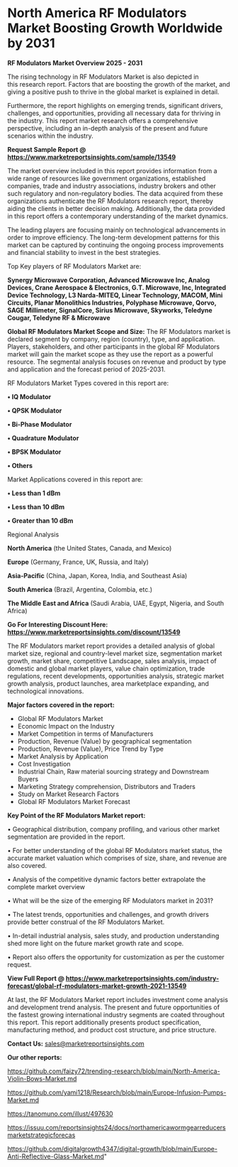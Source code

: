  # North America RF Modulators Market Boosting Growth Worldwide by 2031

<Strong> RF Modulators Market Overview 2025 - 2031</strong>

The rising technology in RF Modulators Market is also depicted in this research report. Factors that are boosting the growth of the market, and giving a positive push to thrive in the global market is explained in detail.

Furthermore, the report highlights on emerging trends, significant drivers, challenges, and opportunities, providing all necessary data for thriving in the industry. This report market research offers a comprehensive perspective, including an in-depth analysis of the present and future scenarios within the industry.

<strong>Request Sample Report @ <a href=https://www.marketreportsinsights.com/sample/13549>https://www.marketreportsinsights.com/sample/13549</a></strong>

The market overview included in this report provides information from a wide range of resources like government organizations, established companies, trade and industry associations, industry brokers and other such regulatory and non-regulatory bodies. The data acquired from these organizations authenticate the RF Modulators research report, thereby aiding the clients in better decision making. Additionally, the data provided in this report offers a contemporary understanding of the market dynamics.

The leading players are focusing mainly on technological advancements in order to improve efficiency. The long-term development patterns for this market can be captured by continuing the ongoing process improvements and financial stability to invest in the best strategies.

Top Key players of RF Modulators Market are:

<strong>Synergy Microwave Corporation, Advanced Microwave Inc, Analog Devices, Crane Aerospace & Electronics, G.T. Microwave, Inc, Integrated Device Technology, L3 Narda-MITEQ, Linear Technology, MACOM, Mini Circuits, Planar Monolithics Industries, Polyphase Microwave, Qorvo, SAGE Millimeter, SignalCore, Sirius Microwave, Skyworks, Teledyne Cougar, Teledyne RF & Microwave</strong>

<strong><b>Global RF Modulators Market Scope and Size:</b></strong>
The RF Modulators market is declared segment by company, region (country), type, and application. Players, stakeholders, and other participants in the global RF Modulators market will gain the market scope as they use the report as a powerful resource. The segmental analysis focuses on revenue and product by type and application and the forecast period of 2025-2031.

RF Modulators Market Types covered in this report are:

<strong>• IQ Modulator

• QPSK Modulator

• Bi-Phase Modulator

• Quadrature Modulator

• BPSK Modulator

• Others</strong>

Market Applications covered in this report are:

<strong>• Less than 1 dBm

• Less than 10 dBm

• Greater than 10 dBm</strong> 

Regional Analysis

<strong>North America</strong> (the United States, Canada, and Mexico)

<strong>Europe</strong> (Germany, France, UK, Russia, and Italy)

<strong>Asia-Pacific</strong> (China, Japan, Korea, India, and Southeast Asia)

<strong>South America</strong> (Brazil, Argentina, Colombia, etc.)

<strong>The Middle East and Africa</strong> (Saudi Arabia, UAE, Egypt, Nigeria, and South Africa)

<strong>Go For Interesting Discount Here: <a href=https://www.marketreportsinsights.com/discount/13549>https://www.marketreportsinsights.com/discount/13549</a></strong>

The RF Modulators market report provides a detailed analysis of global market size, regional and country-level market size, segmentation market growth, market share, competitive Landscape, sales analysis, impact of domestic and global market players, value chain optimization, trade regulations, recent developments, opportunities analysis, strategic market growth analysis, product launches, area marketplace expanding, and technological innovations.

<strong><b>Major factors covered in the report:</b></strong>
<ul>
  <li>Global RF Modulators Market </li>
  <li>Economic Impact on the Industry</li>
  <li>Market Competition in terms of Manufacturers</li>
  <li>Production, Revenue (Value) by geographical segmentation</li>
  <li>Production, Revenue (Value), Price Trend by Type</li>
  <li>Market Analysis by Application</li>
  <li>Cost Investigation</li>
  <li>Industrial Chain, Raw material sourcing strategy and Downstream Buyers</li>
  <li>Marketing Strategy comprehension, Distributors and Traders</li>
  <li>Study on Market Research Factors</li>
  <li>Global RF Modulators Market Forecast</li>
</ul>

<strong><b>Key Point of the RF Modulators Market report:</b></strong>

• Geographical distribution, company profiling, and various other market segmentation are provided in the report.

• For better understanding of the global RF Modulators market status, the accurate market valuation which comprises of size, share, and revenue are also covered.

• Analysis of the competitive dynamic factors better extrapolate the complete market overview

• What will be the size of the emerging RF Modulators market in 2031?

• The latest trends, opportunities and challenges, and growth drivers provide better construal of the RF Modulators Market.

• In-detail industrial analysis, sales study, and production understanding shed more light on the future market growth rate and scope.

• Report also offers the opportunity for customization as per the customer request.

<strong><b>View Full Report @ <a href=https://www.marketreportsinsights.com/industry-forecast/global-rf-modulators-market-growth-2021-13549>https://www.marketreportsinsights.com/industry-forecast/global-rf-modulators-market-growth-2021-13549</a></b></strong>


At last, the RF Modulators Market report includes investment come analysis and development trend analysis. The present and future opportunities of the fastest growing international industry segments are coated throughout this report. This report additionally presents product specification, manufacturing method, and product cost structure, and price structure.

<strong>Contact Us:</strong>
sales@marketreportsinsights.com

<strong>Our other reports:</strong>

<a href=https://github.com/faizy72/trending-research/blob/main/North-America-Violin-Bows-Market.md>https://github.com/faizy72/trending-research/blob/main/North-America-Violin-Bows-Market.md</a>

<a href=https://github.com/yami1218/Research/blob/main/Europe-Infusion-Pumps-Market.md>https://github.com/yami1218/Research/blob/main/Europe-Infusion-Pumps-Market.md</a>

<a href=https://tanomuno.com/illust/497630>https://tanomuno.com/illust/497630</a>

<a href=https://issuu.com/reportsinsights24/docs/northamericawormgearreducersmarketstrategicforecas>https://issuu.com/reportsinsights24/docs/northamericawormgearreducersmarketstrategicforecas</a>

<a href=https://github.com/digitalgrowth4347/digital-growth/blob/main/Europe-Anti-Reflective-Glass-Market.md>https://github.com/digitalgrowth4347/digital-growth/blob/main/Europe-Anti-Reflective-Glass-Market.md</a>"
